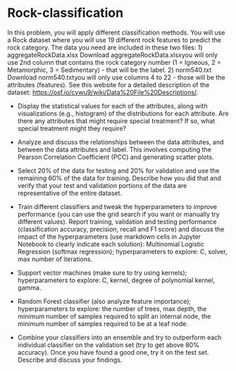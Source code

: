 # Rock-classification

In this problem, you will apply different classification methods. You will use a Rock dataset where you will use 19 different rock features to predict the rock category. The data you need are included in these two files: 1) aggregateRockData.xlsx Download aggregateRockData.xlsxyou will only use 2nd column that contains the rock category number (1 = Igneous, 2 = Metamorphic, 3 = Sedimentary) - that will be the label. 2) norm540.txt  Download norm540.txtyou will only use columns 4 to 22 - those will be the attributes (features). See this website for a detailed description of the dataset: https://osf.io/cvwu9/wiki/Data%20File%20Descriptions/. 

- Display the statistical values for each of the attributes, along with visualizations (e.g., histogram) of the distributions for each attribute. Are there any attributes that might require special treatment? If so, what special treatment might they require?

- Analyze and discuss the relationships between the data attributes, and between the data attributes and label. This involves computing the Pearson Correlation Coefficient (PCC) and generating scatter plots.

- Select 20% of the data for testing and 20% for validation and use the remaining 60% of the data for training. Describe how you did that and verify that your test and validation portions of the data are representative of the entire dataset.

- Train different classifiers and tweak the hyperparameters to improve performance (you can use the grid search if you want or manually try different values). Report training, validation and testing performance (classification accuracy, precision, recall and F1 score) and discuss the impact of the hyperparameters (use markdown cells in Jupyter Notebook to clearly indicate each solution):
Multinomial Logistic Regression (softmax regression); hyperparameters to explore: C, solver, max number of iterations.

- Support vector machines (make sure to try using kernels); hyperparameters to explore: C, kernel, degree of polynomial kernel, gamma.  

- Random Forest classifier (also analyze feature importance); hyperparameters to explore: the number of trees, max depth, the minimum number of samples required to split an internal node, the minimum number of samples required to be at a leaf node.

- Combine your classifiers into an ensemble and try to outperform each individual classifier on the validation set (try to get above 80% accuracy). Once you have found a good one, try it on the test set. Describe and discuss your findings.



